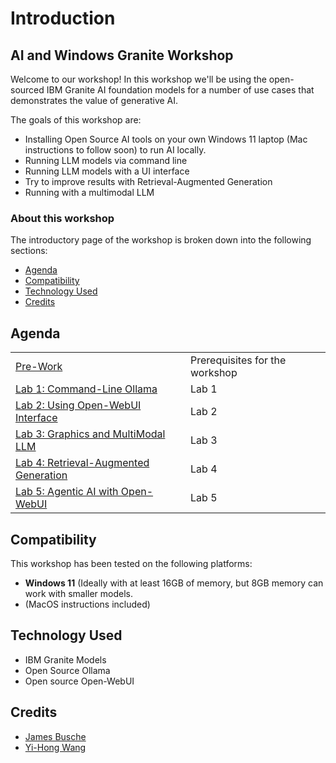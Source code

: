 # Introduction

## AI and Windows Granite Workshop

Welcome to our workshop! In this workshop we'll be using the open-sourced IBM Granite AI foundation models for a number of use cases that demonstrates the value of generative AI.

The goals of this workshop are:

* Installing Open Source AI tools on your own Windows 11 laptop (Mac instructions to follow soon) to run AI locally.
* Running LLM models via command line
* Running LLM models with a UI interface
* Try to improve results with Retrieval-Augmented Generation 
* Running with a multimodal LLM 

### About this workshop

The introductory page of the workshop is broken down into the following sections:

* [Agenda](#agenda)
* [Compatibility](#compatibility)
* [Technology Used](#technology-used)
* [Credits](#credits)

## Agenda

|  |  |
| :--- | :--- |
| [Pre-Work](pre-work/README.md) | Prerequisites for the workshop |
| [Lab 1: Command-Line Ollama](lab-1/README.md) | Lab 1 |
| [Lab 2: Using Open-WebUI Interface](lab-2/README.md) | Lab 2 |
| [Lab 3: Graphics and MultiModal LLM](lab-3/README.md) | Lab 3 |
| [Lab 4: Retrieval-Augmented Generation](lab-4/README.md) | Lab 4 |
| [Lab 5: Agentic AI with Open-WebUI](lab-5/README.md) | Lab 5 |

## Compatibility

This workshop has been tested on the following platforms:

* **Windows 11** (Ideally with at least 16GB of memory, but 8GB memory can work with smaller models.
* (MacOS instructions included)

## Technology Used

* IBM Granite Models
* Open Source Ollama
* Open source Open-WebUI

## Credits

* [James Busche](https://github.com/jbusche)
* [Yi-Hong Wang](https://github.com/yhwang)
